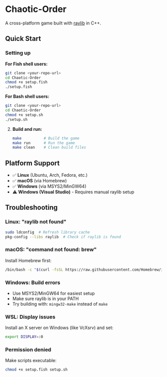 # Chaotic-Order

A cross-platform game built with [raylib](https://www.raylib.com/) in C++.

## Quick Start

### Setting up

**For Fish shell users:**
```bash
git clone <your-repo-url>
cd Chaotic-Order
chmod +x setup.fish
./setup.fish
```

**For Bash shell users:**
```bash
git clone <your-repo-url>
cd Chaotic-Order
chmod +x setup.sh
./setup.sh
```

2. **Build and run:**
   ```bash
   make          # Build the game
   make run      # Run the game
   make clean    # Clean build files
   ```

## Platform Support

- ✅ **Linux** (Ubuntu, Arch, Fedora, etc.)
- ✅ **macOS** (via Homebrew)
- ✅ **Windows** (via MSYS2/MinGW64)
- ⚠️  **Windows (Visual Studio)** - Requires manual raylib setup

## Troubleshooting

### Linux: "raylib not found"
```bash
sudo ldconfig  # Refresh library cache
pkg-config --libs raylib  # Check if raylib is found
```

### macOS: "command not found: brew"
Install Homebrew first:
```bash
/bin/bash -c "$(curl -fsSL https://raw.githubusercontent.com/Homebrew/install/HEAD/install.sh)"
```

### Windows: Build errors
- Use MSYS2/MinGW64 for easiest setup
- Make sure raylib is in your PATH
- Try building with: `mingw32-make` instead of `make`

### WSL: Display issues
Install an X server on Windows (like VcXsrv) and set:
```bash
export DISPLAY=:0
```

### Permission denied
Make scripts executable:
```bash
chmod +x setup.fish setup.sh
```